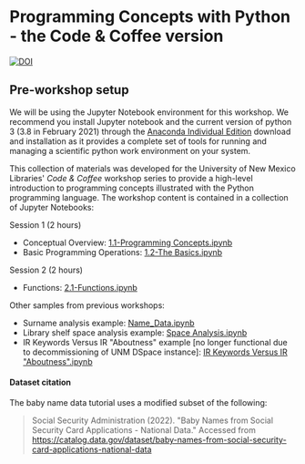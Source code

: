 # Programming Concepts with Python - the Code & Coffee version

[![DOI](https://zenodo.org/badge/93531540.svg)](https://zenodo.org/badge/latestdoi/93531540)

## Pre-workshop setup

We will be using the Jupyter Notebook environment for this workshop. We recommend you install Jupyter notebook and the current version of python 3 (3.8 in February 2021) through the [Anaconda Individual Edition](https://www.anaconda.com/products/individual) download and installation as it provides a complete set of tools for running and managing a scientific python work environment on your system.

This collection of materials was developed for the University of New Mexico Libraries' *Code & Coffee* workshop series
to provide a high-level introduction to programming concepts illustrated with the Python programming language. The
workshop content is contained in a collection of Jupyter Notebooks:

Session 1 (2 hours)

* Conceptual Overview: [1.1-Programming Concepts.ipynb](https://github.com/unmrds/cc-python/blob/master/1.1-Programming%20Concepts.ipynb)
* Basic Programming Operations: [1.2-The Basics.ipynb](https://github.com/unmrds/cc-python/blob/master/1.2-The%20Basics.ipynb)

Session 2 (2 hours)

* Functions: [2.1-Functions.ipynb](https://github.com/unmrds/cc-python/blob/master/2.1-Functions.ipynb)

Other samples from previous workshops:

* Surname analysis example: [Name_Data.ipynb](https://github.com/unmrds/cc-python/blob/master/Name_Data.ipynb)
* Library shelf space analysis example: [Space Analysis.ipynb](https://github.com/unmrds/cc-python/blob/master/Space%20Analysis%20.ipynb)
* IR Keywords Versus IR "Aboutness" example [no longer functional due to decommissioning of UNM DSpace instance]: [IR Keywords Versus IR "Aboutness".ipynb](https://github.com/unmrds/cc-python/blob/master/IR%20Keywords%20Versus%20IR%20%22Aboutness%22.ipynb)

#### Dataset citation

The baby name data tutorial uses a modified subset of the following:

> Social Security Administration (2022). "Baby Names from Social Security Card Applications - National Data." Accessed from <https://catalog.data.gov/dataset/baby-names-from-social-security-card-applications-national-data>
